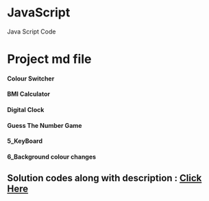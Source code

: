 # JavaScript
Java Script Code 

# Project md file
#### Colour Switcher
#### BMI Calculator
#### Digital Clock
#### Guess The Number Game
#### 5_KeyBoard
#### 6_Background colour changes

## Solution codes along with description : [Click Here](https://github.com/XanderViskoii/JavaScript/blob/15f0e202869000783fe07231984d87603634145d/07_Projects/Projects_Phase1.md)
